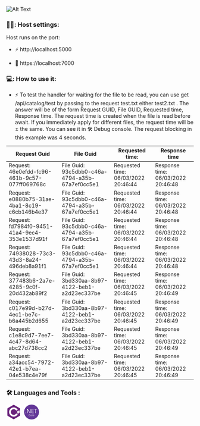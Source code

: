 ![Alt Text](https://media.giphy.com/media/TOWeGr70V2R1K/giphy.gif)

### 👨‍💻: Host settings:

Host runs on the port:
- :zap: http://localhost:5000

- :seedling: https://localhost:7000



### 💻: How to use it:

- :zap: To test the handler for waiting for the file to be read, you can use get /api/catalog/test by passing to the request test.txt either test2.txt . 
The answer will be of the form  Request GUID, File GUID, Requested time, Response time. The request time is created when the file is read before 
await. If you immediately apply for different files, the request time will be ± the same. You can see it in 🛠 Debug console. The request blocking in this example was 4 seconds.

| Request Guid  | File Guid     | Requested time:| Response time     |
| ------------- | ------------- | ------------- | ------------- |
|Request: 46e0efdd-fc96-461b-9c57-077ff069768c | File Guid: 93c5dbb0-c46a-4794-a35b-67a7ef0cc5e1 | Requested time: 06/03/2022 20:46:44  | Response time: 06/03/2022 20:46:48|
|Request: e0880b75-31ae-4ba1-8c19-c6cb146b4e37 | File Guid: 93c5dbb0-c46a-4794-a35b-67a7ef0cc5e1 | Requested time: 06/03/2022 20:46:44  | Response time: 06/03/2022 20:46:48|
|Request: fd7984f0-9451-41a4-9ec4-353e1537d91f | File Guid: 93c5dbb0-c46a-4794-a35b-67a7ef0cc5e1 | Requested time: 06/03/2022 20:46:44  | Response time: 06/03/2022 20:46:48|
|Request: 74938028-73c3-43d3-8a24-496deb8a91f1 | File Guid: 93c5dbb0-c46a-4794-a35b-67a7ef0cc5e1 | Requested time: 06/03/2022 20:46:44  | Response time: 06/03/2022 20:46:48|
|Request: 377483b6-2a7e-4285-9c0f-20d432ab89f2 | File Guid: 3bd330aa-8b97-4122-beb1-a2d23ec337be | Requested time: 06/03/2022 20:46:45  | Response time: 06/03/2022 20:46:49|
|Request: c017e99d-b27d-4ec1-be7c-b6a445b2d655 | File Guid: 3bd330aa-8b97-4122-beb1-a2d23ec337be | Requested time: 06/03/2022 20:46:45  | Response time: 06/03/2022 20:46:49|
|Request: c1e8c9d7-7ee7-4c47-8d64-abc27d738cc2 | File Guid: 3bd330aa-8b97-4122-beb1-a2d23ec337be | Requested time: 06/03/2022 20:46:45  | Response time: 06/03/2022 20:46:49|
|Request: a34acc54-7972-42e1-b7ea-04e538c4e79f | File Guid: 3bd330aa-8b97-4122-beb1-a2d23ec337be | Requested time: 06/03/2022 20:46:45  | Response time: 06/03/2022 20:46:49|





### :hammer_and_wrench: Languages and Tools :
<div>
  <img src="https://github.com/devicons/devicon/blob/master/icons/csharp/csharp-plain.svg" title="Java" alt="Java" width="40" height="40"/>&nbsp;
  <img src="https://github.com/devicons/devicon/blob/master/icons/dotnetcore/dotnetcore-original.svg" title="Java" alt="Java" width="40" height="40"/>&nbsp;
</div>

